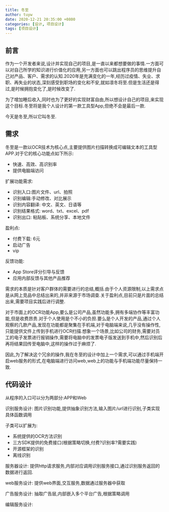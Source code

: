 ```yaml
---
title: 冬至
author: tuyw
date: 2020-12-21 20:35:00 +0800
categories: [设计, 项目设计]
tags: [项目设计]
---
```


## 前言

作为一个开发者来说,设计并实现自己的项目,是一直以来都想要做的事情.一方面可以对自己所学的知识进行价值化的应用,另一方面也可以跳出程序员的思维提升自己对产品、客户、需求的认知.2020年是充满变化的一年,经历过疫情、失业、求职、再失业的状态,深刻感受到职场的变化和不安,就如凛冬将至.但是生活还是得过,是时候拥抱变化了,是时候改变了.

为了增加睡后收入,同时也为了更好的实现财富自由,所以想设计自己的项目,来实现这个目标.冬至将是我个人设计的第一款工具型App,但绝不会是最后一款.

今天是冬至,所以它叫冬至.

## 需求

冬至是一款以OCR技术为核心点,主要提供图片扫描转换成可编辑文本的工具型APP.对于它的核心功能点如下所示:
- 快速、高效、高识别率
- 提供电脑端访问

扩展功能需求:
- 识别入口:图片文件、url、拍照
- 识别编辑:手动修改、对比展示
- 识别内容翻译: 中文、英文、日语等
- 识别结果格式: word、txt、excel、pdf
- 识别出口: 粘贴板、系统分享、本地文件

盈利点:
- 付费下载: 6元
- 启动广告
- vip

反馈功能:
- App Store评分引导与反馈
- 应用内部反馈与其他产品推荐


需求的本质是针对客户群体的需要进行的总结,概括.由于个人资源限制,以上需求点是从网上竞品中总结出来的,并非来源于市场调查.关于盈利点,目前只是片面的总结出来,需要项目实践后进行调整.

对于市面上的OCR功能App,要么是公司产品,虽然功能多,拥有多端协作等丰富功能,但是收费昂贵.对于个人使用是个不小的负担.要么是个人开发的产品,通过个人观察的几款产品,发现在功能都是聚集在手机端,对于电脑端来说,几乎没有操作性,只能提供文件上传到手机进行OCR扫描.想象一个场景,比如公司的财务,需要对员工的电子发票进行报销操作,需要将电脑中的发票电子版发送到手机中,然后识别后再将结果回传至电脑中,这样的操作过于麻烦了.

因此,为了解决这个冗余的操作,我在冬至的设计中加上一个需求,可以通过手机端开启web服务的形式,在电脑端进行访问web,web上的功能与手机端功能尽量保持一致.

## 代码设计

从程序的入口可以分为两部分:APP和Web

识别服务设计: 图片识别功能,提供抽象识别方法,输入图片/url进行识别,子类实现具体函数调用

子类可以扩展为:
- 系统提供的OCR方法识别
- 三方SDK提供的免费接口(根据策略切换,付费?识别率?需要实践)
- 开源框架的识别
- 离线识别

服务器设计: 提供http请求服务,内部对应调用识别服务接口,通过识别服务返回的数据进行返回.

web服务设计: 提供web界面,交互服务,数据通过服务器中获取

广告服务设计: 抽取广告层,内部嵌入多个平台广告,根据策略调用

编辑服务设计: 






